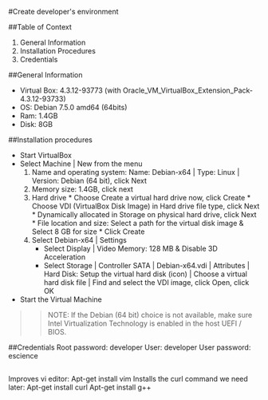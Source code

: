 #Create developer's environment

##Table of Context
1. General Information
2. Installation Procedures
3. Credentials

##General Information
* Virtual Box: 4.3.12-93773 (with Oracle_VM_VirtualBox_Extension_Pack-4.3.12-93733)
* OS:  Debian 7.5.0 amd64 (64bits)
* Ram: 1.4GB
* Disk: 8GB


##Installation procedures
* Start VirtualBox 
* Select Machine | New from the menu 
  1.	Name and operating system: Name: Debian-x64 | Type: Linux | Version: Debian (64 bit), click Next
  2.	Memory size: 1.4GB, click next
  3.	Hard drive
      * Choose Create a virtual hard drive now, click Create
      * Choose VDI (VirtualBox Disk Image) in Hard drive file type, click Next
      * Dynamically allocated in Storage on physical hard drive, click Next
      * File location and size: Select a path for the virtual disk image & Select 8 GB for size
      * Click Create
  4. Select Debian-x64 | Settings 
      * Select Display | Video Memory: 128 MB & Disable 3D Acceleration
      * Select Storage | Controller SATA | Debian-x64.vdi | Attributes | Hard Disk: Setup the virtual hard disk (icon) |  Choose a virtual hard disk file | Find and select the VDI image, click Open, click OK
* Start the Virtual Machine



  
> > NOTE: If the Debian (64 bit) choice is not available, make sure Intel Virtualization Technology is enabled in the host UEFI / BIOS.







##Credentials
Root password: developer
User: developer
User password: escience



##
Improves vi editor: Apt-get install vim
Installs the curl command we need later: Apt-get install curl
Apt-get install g++

